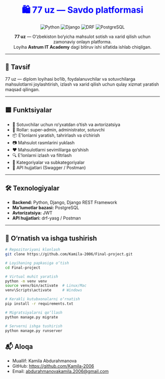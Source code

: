 
<h1 align="center" style="color:blue;">
  🛍️ 77 uz — Savdo platformasi
</h1>

<p align="center">
  <img src="https://img.shields.io/badge/Python-3.12-blue" alt="Python">
  <img src="https://img.shields.io/badge/Django-5.0-blue" alt="Django">
  <img src="https://img.shields.io/badge/DRF-3.15-blue" alt="DRF">
  <img src="https://img.shields.io/badge/PostgreSQL-15-blue" alt="PostgreSQL">
</p>

<p align="center">
  <b>77 uz</b> — O‘zbekiston bo‘yicha mahsulot sotish va xarid qilish uchun zamonaviy onlayn platforma.<br>
  Loyiha <b>Astrum IT Academy</b> dagi bitiruv ishi sifatida ishlab chiqilgan.
</p>

---

## 📘 Tavsif
77 uz — diplom loyihasi bo‘lib, foydalanuvchilar va sotuvchilarga mahsulotlarni joylashtirish, izlash va xarid qilish uchun qulay xizmat yaratish maqsad qilingan.

---

## 🟦 Funktsiyalar
- 👤 Sotuvchilar uchun ro‘yxatdan o‘tish va avtorizatsiya
- 👑 Rollar: super-admin, administrator, sotuvchi
- 📦 E’lonlarni yaratish, tahrirlash va o‘chirish
- 📷 Mahsulot rasmlarini yuklash
- ❤️ Mahsulotlarni sevimlilarga qo‘shish
- 🔍 E’lonlarni izlash va filtrlash
- 📂 Kategoriyalar va subkategoriyalar
- 📜 API hujjatlari (Swagger / Postman)

---

## 🛠️ Texnologiyalar
- **Backend:** Python, Django, Django REST Framework
- **Ma’lumotlar bazasi:** PostgreSQL
- **Avtorizatsiya:** JWT
- **API hujjatlari:** drf-yasg / Postman

---

## 🚀 O‘rnatish va ishga tushirish
```bash
# Repozitoriyani klonlash
git clone https://github.com/Kamila-2006/Final-project.git

# Loyihaning papkasiga o‘tish
cd Final-project

# Virtual muhit yaratish
python -m venv venv
source venv/bin/activate  # Linux/Mac
venv\Scripts\activate     # Windows

# Kerakli kutubxonalarni o‘rnatish
pip install -r requirements.txt

# Migratsiyalarni qo‘llash
python manage.py migrate

# Serverni ishga tushirish
python manage.py runserver

```

## 📬 Aloqa
- Muallif: Kamila Abdurahmanova
- GitHub: https://github.com/Kamila-2006
- Email: abdurahmanovakamila.2006@gmail.com
